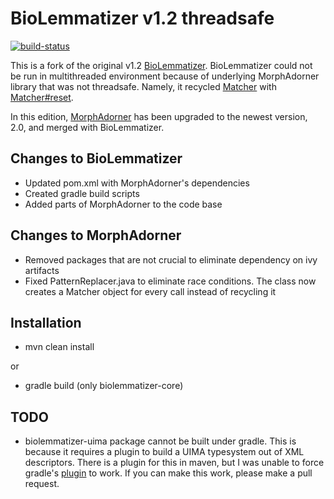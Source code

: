 # BioLemmatizer v1.2 threadsafe
[![build-status](https://travis-ci.org/Mike-Now/biolemmatizer-threadsafe.svg)](https://travis-ci.org/Mike-Now/biolemmatizer-threadsafe)

This is a fork of the original v1.2
[BioLemmatizer](http://biolemmatizer.sourceforge.net/). BioLemmatizer
could not be run in multithreaded environment because of underlying
MorphAdorner library that was not threadsafe. Namely, it recycled
[Matcher](http://docs.oracle.com/javase/7/docs/api/java/util/regex/Matcher.html)
with [Matcher#reset](http://docs.oracle.com/javase/7/docs/api/java/util/regex/Matcher.html#reset()).

In this edition, [MorphAdorner](http://morphadorner.northwestern.edu/) has been
upgraded to the newest version, 2.0, and merged with BioLemmatizer.


## Changes to BioLemmatizer

- Updated pom.xml with MorphAdorner's dependencies
- Created gradle build scripts
- Added parts of MorphAdorner to the code base

## Changes to MorphAdorner

- Removed packages that are not crucial to eliminate dependency on ivy artifacts
- Fixed PatternReplacer.java to eliminate race conditions. The class now creates a Matcher object
for every call instead of recycling it


## Installation

- mvn clean install

or

- gradle build (only biolemmatizer-core)
 
## TODO

- biolemmatizer-uima package cannot be built under gradle. This is because it requires a plugin to build
a UIMA typesystem out of XML descriptors. There is a plugin for this in maven, but I was unable to force
gradle's [plugin](https://plugins.gradle.org/plugin/com.dictanova.jcasgen) to
work. If you can make this work, please make a pull request.

